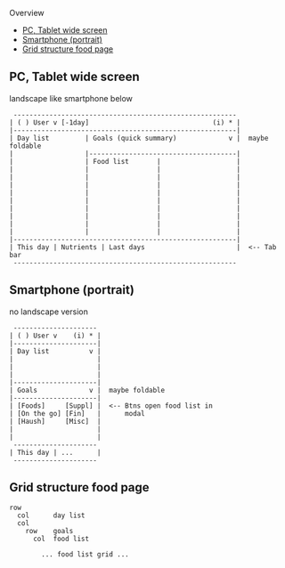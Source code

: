 
Overview

- [PC, Tablet wide screen](#pc-tablet-wide-screen)
- [Smartphone (portrait)](#smartphone-portrait)
- [Grid structure food page](#grid-structure-food-page)


PC, Tablet wide screen
----------------------------------------------------------

landscape like smartphone below

```
 --------------------------------------------------------
| ( ) User v [-1day]                               (i) * |
|--------------------------------------------------------|
| Day list         | Goals (quick summary)             v |  maybe foldable
|                  |-------------------------------------|
|                  | Food list       |                   |
|                  |                 |                   |
|                  |                 |                   |
|                  |                 |                   |
|                  |                 |                   |
|                  |                 |                   |
|                  |                 |                   |
|                  |                 |                   |
|                  |                 |                   |
|                  |                 |                   |
|--------------------------------------------------------|
| This day | Nutrients | Last days                       |  <-- Tab bar
 --------------------------------------------------------
```


Smartphone (portrait)
----------------------------------------------------------

no landscape version

```
 ---------------------
| ( ) User v    (i) * |
|---------------------|
| Day list          v |
|                     |
|                     |
|                     |
|---------------------|
| Goals             v |  maybe foldable
|---------------------|
| [Foods]     [Suppl] |  <-- Btns open food list in
| [On the go] [Fin]   |      modal
| [Haush]     [Misc]  |
|                     |
|                     |
 ---------------------
| This day | ...      |
 ---------------------
```


Grid structure food page
----------------------------------------------------------

```
row
  col      day list
  col
    row    goals
      col  food list

        ... food list grid ...
```

